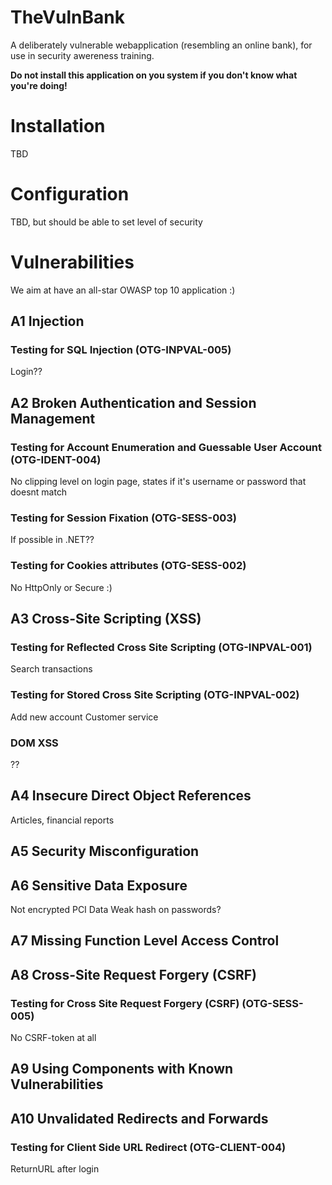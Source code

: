 # TheVulnBank
A deliberately vulnerable webapplication (resembling an online bank), for use in security awereness training.

**Do not install this application on you system if you don't know what you're doing!**

# Installation
TBD

# Configuration
TBD, but should be able to set level of security

# Vulnerabilities
We aim at have an all-star OWASP top 10 application :)

## A1 Injection
### Testing for SQL Injection (OTG-INPVAL-005)
Login??

## A2 Broken Authentication and Session Management
### Testing for Account Enumeration and Guessable User Account (OTG-IDENT-004)
No clipping level on login page, states if it's username or password that doesnt match
### Testing for Session Fixation (OTG-SESS-003)
If possible in .NET??
### Testing for Cookies attributes (OTG-SESS-002)
No HttpOnly or Secure :)

## A3 Cross-Site Scripting (XSS)
### Testing for Reflected Cross Site Scripting (OTG-INPVAL-001)
Search transactions
### Testing for Stored Cross Site Scripting (OTG-INPVAL-002)
Add new account
Customer service
### DOM XSS
??

## A4 Insecure Direct Object References
Articles, financial reports

## A5 Security Misconfiguration

## A6 Sensitive Data Exposure
Not encrypted PCI Data
Weak hash on passwords?

## A7 Missing Function Level Access Control

## A8 Cross-Site Request Forgery (CSRF)
### Testing for Cross Site Request Forgery (CSRF) (OTG-SESS-005)
No CSRF-token at all

## A9 Using Components with Known Vulnerabilities

## A10 Unvalidated Redirects and Forwards
### Testing for Client Side URL Redirect (OTG-CLIENT-004)
ReturnURL after login